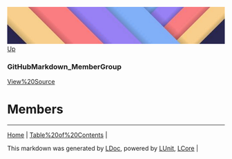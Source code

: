 ![](../Content/LDoc-banner-small.png "")
[Up](GitHubMarkdown_MemberGroup.md)
### GitHubMarkdown_MemberGroup
[View%20Source](../Markdown/GitHubMarkdown_MemberGroup.cs)
# Members
---

[Home](../../README.md) | [Table%20of%20Contents](../../TableOfContents.md) | 


This markdown was generated by [LDoc](https://github.com/CodeSingularity/LDoc), powered by [LUnit](https://github.com/CodeSingularity/LUnit), [LCore](https://github.com/CodeSingularity/LCore) | 

